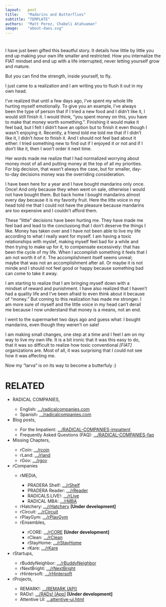 ```yaml
---
layout:   post
title:    "Madarins and Butterflies"
subtitle: "TEMPLATE"
authors:  "Matt Perez, Chabeli Atahuaman"
image:    "about-daos.svg"
---
```


<div style="display:none;">
 <p>FIAT colonizes you in the most insidous ways. Sometimes, it doesn&rsquo;t let you eat a mandarin. It kills your buttefly by a thousand cuts.</p>
</div>

<h1></h1>
 <p>I have just been gifted this beautful story. It details how little by little you end up making your own life smaller and restricted. How you internalize the <span class="_paradigm">FIAT</span> mindset and end up with a life interrupted, never letting yourself grow and mature.</p>
 <p>But you can find the strength, inside yourself, to fly.</p>

<div class="_quotation" style="width:90%; ">
 <p>I just came to a realization and I am writing you to flush it out in my own head.</p>
 <p>I&rsquo;ve realized that until a few days ago, I&rsquo;ve spent my whole life hurting myself emotionally. To give you an example, I&rsquo;ve always been the type of person that if I tried a new food and I didn&rsquo;t like it, I would still finish it. I would think, &ldquo;you spent money on this, you have to make that money worth something.&rdquo;. Finishing it would make it feel bad, but I felt I didn&rsquo;t have an option but to finish it even though I wasn&rsquo;t enjoying it. Recently, a friend told me told me that if I didn&rsquo;t like it, I didn&rsquo;t <em>have to</em> finish it. And I should not feel bad about it either: I tried something new to find out if I enjoyed it or not and if I don&rsquo;t like it, then I won&rsquo;t order it next time.</p>
 <p>Her words made me realize that I had normalized worrying about money most of all and putting money at the top of all my priorities. For big decision, that wasn&rsquo;t always the case, but for smaller, day-to-day decisions money was the overriding consideration.</p>
 <p>I have been here for a year and I have bought mandarins only once. Once! And only because they when went on sale, otherwise I would not have bought them. But back home I bought mandarins almost every day because it is my favority fruit. Here the litte voice in my head told me that I could not have the pleasure because mandarins are too expensive and I couldn&rsquo;t afford them.</p>
 <p>These &ldquo;little&rdquo; decisions have been hurting me. They have made me feel bad and lead to the conclusiong that I don&rsquo;t deserve the things I like. Money has taken over and I have not been able to live my life according to what I really want for myself. I am having a toxic relationships with myslef, making myself feel bad for a while and then trying to make up for it, to compensate excessively: that has been the cycle of my life. When I accomplish something it feels that I am not worth it of it. The accomplishment itself seems unreal; maybe that was not an accomplishment after all. Or maybe it is not minde and I should not feel good or happy because something bad can come to take it away.</p>
 <p>I am starting to realize that I am bringing myself down with a mindset of reward and punishment. I have also realized that I haven&rsquo;t had a quality life and I&rsquo;ve been afraid to even think about it because of &ldquo;money.&rdquo; But coming to this realization has made me stronger. I am more sure of myself and the little voice in my head can&rsquo;t derail me because I now understand that money is a means, not an end.</p>
 <p>I went to the supermarket two days ago and guess what: I bought mandarins, even though they weren&rsquo;t on sale!</p>
 <p>I am making small changes, one step at a time and I feel I am on my way to live my own life. It is a bit ironic that it was this easy to do, that it was so difficult to realize how toxic conventional <em>[<span class="_paradigm">FIAT</span>]</em> organizations are. Most of all, it was surprising that I could not see how it was affecting me.</p>
 <p>Now my &ldquo;larva&rdquo; is on its way to become a butterfuly :)</p>
</div>

<h1 class="_section">RELATED</h1>
 <ul>
  <li>RADICAL COMPANIES,</li>
   <ul>
    <li><a>English</a>: <a href="https://radicalcompanies.com" target="_blank">&hellip;/radicalcompanies.com</a></li>
    <li><a>Spanish</a>: <a href="https://radicalcompanies.com" target="_blank">&hellip;/radicalcompanies.com</a></li>
   </ul>
  <li>Blog posts,</li>
   <ul>
    <li>For the Impatient: <a href="https://radicalcompanies.com/2022/05/04/RADICAL-COMPANIES-impatient" target="_blank">&hellip;/RADICAL-COMPANIES-impatient</a></li>
    <li>Frequently Asked Questions (FAQ): <a href="https://radicalcompanies.com/2022/05/05/RADICAL-COMPANIES-faq" target="_blank">&hellip;/RADICAL-COMPANIES-faq</a></li>
   </ul>
   <li>Missing Chapters,</li>
    <ul>
     <li>rCoin: <a href="https://radicalcompanies.com/2022/05/07/rcoins.html" target="_blank">&hellip;/rcoin</a></li>
     <li>rLand: <a href="https://radicalcompanies.com/2022/05/08/rland.html" target="_blank">&hellip;/rland</a></li>
     <li>rGov: <a href="https://radicalcompanies.com/2022/05/06/rgov.html" target="_blank">&hellip;/rgov</a></li>
    </ul>
   <li>rCompanies</li>
    <ul>
     <li>rMEDIA,</li>
      <ul>
       <li>PRADERA Shelf: <a href="https://radicalcompanies.com/2022/04/02/rShelf" target="_blank">&hellip;/rShelf</a></li>
       <li>PRADERA Reader: <a href="https://radicalcompanies.com/2022/04/01/rReader" target="_blank">&hellip;/rReader</a></li>
       <li>RADICALS.LIVE!: <a href="https://radicalcompanies.com/2022/04/04/rLive" target="_blank">&hellip;/rLive</a></li>
       <li>RADICAL MBA: <a href="https://radicalcompanies.com/2022/04/03/rMBA" target="_blank">&hellip;/rMBA</a></li>
      </ul>
     <li>rHatchery: <a href="https://radicalcompanies.com/2022/05/16/rHatchery" target="_blank">&hellip;/rHatchery</a> <span style="font-weight:bold; ">[Under development]</span></li>
     <li>rCircuit: <a href="https://radicalcompanies.com/2022/04/05/rCircuit" target="_blank">&hellip;/rCircuit</a></li>
     <li>rPlayGym: <a href="https://radicalcompanies.com/2022/04/06/rPlayGym" target="_blank">&hellip;/rPlayGym</a></li>
     <li>rEnsembles,</li>
      <ul>
       <li>rCORE: <a href="https://radicalcompanies.com/2022/05/15/rCORE" target="_blank">&hellip;/rCORE</a> <span style="font-weight:bold; ">[Under development]</span></li>
       <li>rClean: <a href="https://radicalcompanies.com/2022/05/14/rClean" target="_blank">&hellip;/rClean</a></li>
       <li>rStayHome: <a href="https://radicalcompanies.com/2022/05/12/rStayHome" target="_blank">&hellip;/rStayHome</a></li>
       <li>rKare: <a href="https://radicalcompanies.com/2022/05/13/rKare" target="_blank">&hellip;/rKare</a></li>
      </ul>
    </ul>
  <li>rStartups,</li>
   <ul>
    <li>rBuddyNeighbor: <a href="https://radicalcompanies.com/2022/05/20/rBuddyNeighbor" target="_blank">&hellip;/rBuddyNeighbor</a></li>
    <li>rNextBright: <a href="https://radicalcompanies.com/2022/05/22/rNextBright" target="_blank">&hellip;/rNextBright</a></li>
    <li>rHintersoft: <a href="https://radicalcompanies.com/2022/05/21/rHintersoft" target="_blank">&hellip;/rHintersoft</a></li> 
   </ul>
  <li>rProjects,</li>
   <ul>
    <li>REMARK!: <a href="https://radicalcompanies.com/2022/05/18/REMARK" target="_blank">&hellip;/REMARK (API)</a></li>
    <li>RADs!: <a href="https://radicalcompanies.com/2022/05/19/RADs!" target="_blank">&hellip;/RADs! (App)</a> <span style="font-weight:bold; ">[Under development]</span></li>
    <li>Attentive UI: <a href="https://radicalcompanies.com/2022/05/17/attentive-ui.html" target="_blank">&hellip;attentive-ui.html</a></li>
   </ul>
 </ul>
